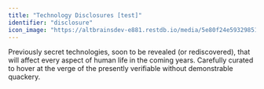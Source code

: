 ```yaml
---
title: "Technology Disclosures [test]"
identifier: "disclosure"
icon_image: "https://altbrainsdev-e881.restdb.io/media/5e80f24e59329851000605bc"
---
```

Previously secret technologies, soon to be revealed (or rediscovered), that will affect every aspect of human life in the coming years. Carefully curated to hover at the verge of the presently verifiable without demonstrable quackery.